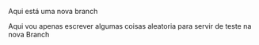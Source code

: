 Aqui está uma nova branch 

Aqui vou apenas escrever algumas coisas aleatoria para servir de teste na nova Branch